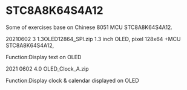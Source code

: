 # STC8A8K64S4A12
Some of exercises base on Chinese 8051 MCU STC8A8K64S4A12.

20210602 3 1.3OLED12864_SPI.zip 
1.3 inch OLED, pixel 128x64 +MCU STC8A8K64S4A12,

Function:Display text on OLED

2021 0602 4.0 OLED_Clock_A.zip

Function:Display clock & calendar displayed on OLED
